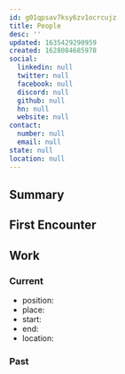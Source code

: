 ```yaml
---
id: g01qpsav7ksy6zv1ocrcujz
title: People
desc: ''
updated: 1635429290959
created: 1628084685978
social:
  linkedin: null
  twitter: null
  facebook: null
  discord: null
  github: null
  hn: null
  website: null
contact:
  number: null
  email: null
state: null
location: null
---
```


## Summary

## First Encounter

## Work

### Current
- position:
- place:
- start:
- end:
- location:

### Past

